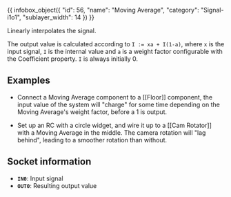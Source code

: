 {{ infobox_object({
	"id": 56,
	"name": "Moving Average",
	"category": "Signal-i1o1",
	"sublayer_width": 14
}) }}

Linearly interpolates the signal.

The output value is calculated according to `I := xa + I(1-a)`, where `x` is the input signal, `I` is the internal value and `a` is a weight factor configurable with the Coefficient property. `I` is always initially 0.

## Examples

* Connect a Moving Average component to a [[Floor]] component, the input value of the system will "charge" for some time depending on the Moving Average's weight factor, before a 1 is output.

* Set up an RC with a circle widget, and wire it up to a [[Cam Rotator]] with a Moving Average in the middle. The camera rotation will "lag behind", leading to a smoother rotation than without.

## Socket information
- **`IN0`**: Input signal
- **`OUT0`**: Resulting output value